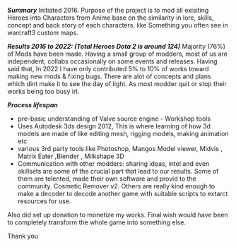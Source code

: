 
***Summary***
Initiated 2016. 
Purpose of the project is to mod all exisiting Heroes into Characters from Anime base on the similarity in lore, skills, concept and back story of each characters. like Something you often see in warcraft3 custom maps.

***Results 2016 to 2022: (Total Heroes Dota 2 is around 124)***
Majority (76%) of Mods have been made. Having a small group of modders, most of us are independent, collabs occasionally on some events and releases. Having said that, In 2022 I have only contributed 5% to 10% of works toward making new mods & fixing bugs. There are alot of concepts and plans which dint make it to see the day of light.
As most modder quit or stop their works being too busy irl.

***Process lifespan***
* pre-basic understanding of Valve source engine - Workshop tools
* Uses Autodesk 3ds design 2012, This is where learning of how 3d models are made of like editing mesh, rigging models, making animation etc
* various 3rd party tools like Photoshop, Mangos Model viewer, Mldvis , Matrix Eater ,Blender , Milkshape 3D
* Communication with other modders: sharing ideas, intel and even skillsets are some of the crucial part that lead to our results. Some of them are telented, made their own software and provid to the community. Cosmetic Remover v2.
Others are really kind enough to make a decoder to decode another game with suitable scripts to extarct resources for use. 

Also did set up donation to monetize my works.
Final wish would have been to completely transform the whole game into something else.

Thank you 



